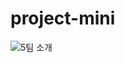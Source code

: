 # project-mini

![5팀 소개](https://user-images.githubusercontent.com/101553623/222106723-5a96cc96-7584-4456-be9b-3f8ac5a54c52.png)
